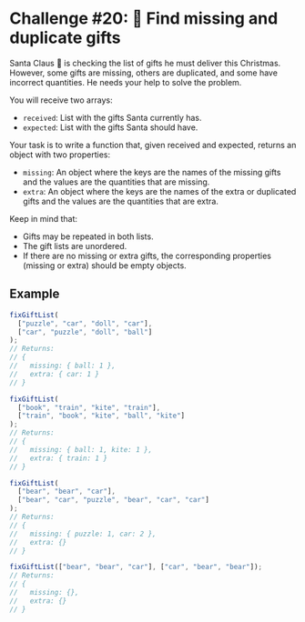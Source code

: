 # Challenge #20: 🎁 Find missing and duplicate gifts

Santa Claus 🎅 is checking the list of gifts he must deliver this Christmas. However, some gifts are missing, others are duplicated, and some have incorrect quantities. He needs your help to solve the problem.

You will receive two arrays:

- `received`: List with the gifts Santa currently has.
- `expected`: List with the gifts Santa should have.

Your task is to write a function that, given received and expected, returns an object with two properties:

- `missing`: An object where the keys are the names of the missing gifts and the values are the quantities that are missing.
- `extra`: An object where the keys are the names of the extra or duplicated gifts and the values are the quantities that are extra.

Keep in mind that:

- Gifts may be repeated in both lists.
- The gift lists are unordered.
- If there are no missing or extra gifts, the corresponding properties (missing or extra) should be empty objects.

## Example

```javascript
fixGiftList(
  ["puzzle", "car", "doll", "car"],
  ["car", "puzzle", "doll", "ball"]
);
// Returns:
// {
//   missing: { ball: 1 },
//   extra: { car: 1 }
// }

fixGiftList(
  ["book", "train", "kite", "train"],
  ["train", "book", "kite", "ball", "kite"]
);
// Returns:
// {
//   missing: { ball: 1, kite: 1 },
//   extra: { train: 1 }
// }

fixGiftList(
  ["bear", "bear", "car"],
  ["bear", "car", "puzzle", "bear", "car", "car"]
);
// Returns:
// {
//   missing: { puzzle: 1, car: 2 },
//   extra: {}
// }

fixGiftList(["bear", "bear", "car"], ["car", "bear", "bear"]);
// Returns:
// {
//   missing: {},
//   extra: {}
// }
```
